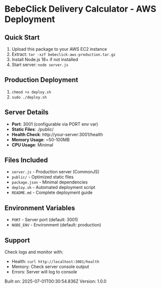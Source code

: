 # BebeClick Delivery Calculator - AWS Deployment

## Quick Start

1. Upload this package to your AWS EC2 instance
2. Extract: `tar -xzf bebeclick-aws-production.tar.gz`
3. Install Node.js 18+ if not installed
4. Start server: `node server.js`

## Production Deployment

1. `chmod +x deploy.sh`
2. `sudo ./deploy.sh`

## Server Details

- **Port**: 3001 (configurable via PORT env var)
- **Static Files**: ./public/
- **Health Check**: http://your-server:3001/health
- **Memory Usage**: ~50-100MB
- **CPU Usage**: Minimal

## Files Included

- `server.js` - Production server (CommonJS)
- `public/` - Optimized static files
- `package.json` - Minimal dependencies
- `deploy.sh` - Automated deployment script
- `README.md` - Complete deployment guide

## Environment Variables

- `PORT` - Server port (default: 3001)
- `NODE_ENV` - Environment (default: production)

## Support

Check logs and monitor with:
- Health: `curl http://localhost:3001/health`
- Memory: Check server console output
- Errors: Server will log to console

Built on: 2025-07-01T00:30:54.836Z
Version: 1.0.0
